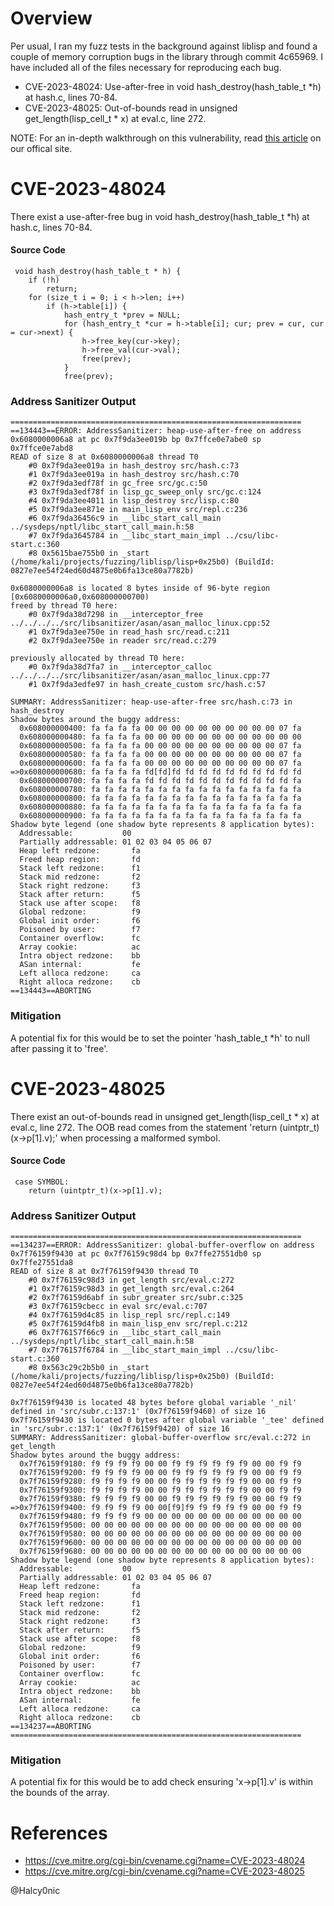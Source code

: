 # Overview

Per usual, I ran my fuzz tests in the background against liblisp and found a couple of memory corruption bugs in the library through commit 4c65969.  I have included all of the files necessary for reproducing each bug.

* CVE-2023-48024:  Use-after-free in void hash_destroy(hash_table_t *h) at hash.c, lines 70-84.
* CVE-2023-48025: Out-of-bounds read in unsigned get_length(lisp_cell_t * x) at eval.c, line 272.

NOTE: For an in-depth walkthrough on this vulnerability, read [this article](https://skinnyrd.com/zero-day-research-cve-2023-48024-and-cve-2023-48025/) on our offical site.

# CVE-2023-48024

There exist a use-after-free bug in void hash_destroy(hash_table_t *h) at hash.c, lines 70-84.    

#### Source Code 

```
 void hash_destroy(hash_table_t * h) { 
 	if (!h) 
 		return; 
 	for (size_t i = 0; i < h->len; i++) 
 		if (h->table[i]) { 
 			hash_entry_t *prev = NULL; 
 			for (hash_entry_t *cur = h->table[i]; cur; prev = cur, cur = cur->next) { 
 				h->free_key(cur->key); 
 				h->free_val(cur->val); 
 				free(prev); 
 			} 
 			free(prev); 
```

### Address Sanitizer Output
```
=================================================================
==134443==ERROR: AddressSanitizer: heap-use-after-free on address 0x6080000006a8 at pc 0x7f9da3ee019b bp 0x7ffce0e7abe0 sp 0x7ffce0e7abd8
READ of size 8 at 0x6080000006a8 thread T0
    #0 0x7f9da3ee019a in hash_destroy src/hash.c:73
    #1 0x7f9da3ee019a in hash_destroy src/hash.c:70
    #2 0x7f9da3edf78f in gc_free src/gc.c:50
    #3 0x7f9da3edf78f in lisp_gc_sweep_only src/gc.c:124
    #4 0x7f9da3ee4011 in lisp_destroy src/lisp.c:80
    #5 0x7f9da3ee871e in main_lisp_env src/repl.c:236
    #6 0x7f9da36456c9 in __libc_start_call_main ../sysdeps/nptl/libc_start_call_main.h:58
    #7 0x7f9da3645784 in __libc_start_main_impl ../csu/libc-start.c:360
    #8 0x5615bae755b0 in _start (/home/kali/projects/fuzzing/liblisp/lisp+0x25b0) (BuildId: 0827e7ee54f24ed60d4875e0b6fa13ce80a7782b)

0x6080000006a8 is located 8 bytes inside of 96-byte region [0x6080000006a0,0x608000000700)
freed by thread T0 here:
    #0 0x7f9da38d7298 in __interceptor_free ../../../../src/libsanitizer/asan/asan_malloc_linux.cpp:52
    #1 0x7f9da3ee750e in read_hash src/read.c:211
    #2 0x7f9da3ee750e in reader src/read.c:279

previously allocated by thread T0 here:
    #0 0x7f9da38d7fa7 in __interceptor_calloc ../../../../src/libsanitizer/asan/asan_malloc_linux.cpp:77
    #1 0x7f9da3edfe97 in hash_create_custom src/hash.c:57

SUMMARY: AddressSanitizer: heap-use-after-free src/hash.c:73 in hash_destroy
Shadow bytes around the buggy address:
  0x608000000400: fa fa fa fa 00 00 00 00 00 00 00 00 00 00 07 fa
  0x608000000480: fa fa fa fa 00 00 00 00 00 00 00 00 00 00 00 00
  0x608000000500: fa fa fa fa 00 00 00 00 00 00 00 00 00 00 07 fa
  0x608000000580: fa fa fa fa 00 00 00 00 00 00 00 00 00 00 07 fa
  0x608000000600: fa fa fa fa 00 00 00 00 00 00 00 00 00 00 07 fa
=>0x608000000680: fa fa fa fa fd[fd]fd fd fd fd fd fd fd fd fd fd
  0x608000000700: fa fa fa fa fd fd fd fd fd fd fd fd fd fd fd fa
  0x608000000780: fa fa fa fa fa fa fa fa fa fa fa fa fa fa fa fa
  0x608000000800: fa fa fa fa fa fa fa fa fa fa fa fa fa fa fa fa
  0x608000000880: fa fa fa fa fa fa fa fa fa fa fa fa fa fa fa fa
  0x608000000900: fa fa fa fa fa fa fa fa fa fa fa fa fa fa fa fa
Shadow byte legend (one shadow byte represents 8 application bytes):
  Addressable:           00
  Partially addressable: 01 02 03 04 05 06 07 
  Heap left redzone:       fa
  Freed heap region:       fd
  Stack left redzone:      f1
  Stack mid redzone:       f2
  Stack right redzone:     f3
  Stack after return:      f5
  Stack use after scope:   f8
  Global redzone:          f9
  Global init order:       f6
  Poisoned by user:        f7
  Container overflow:      fc
  Array cookie:            ac
  Intra object redzone:    bb
  ASan internal:           fe
  Left alloca redzone:     ca
  Right alloca redzone:    cb
==134443==ABORTING
```

### Mitigation

A potential fix for this would be to set the pointer 'hash_table_t *h' to null after passing it to 'free'.

# CVE-2023-48025

There exist an out-of-bounds read in unsigned get_length(lisp_cell_t * x) at eval.c, line 272.  The OOB read comes from the statement 'return (uintptr_t)(x->p[1].v);' when processing a malformed symbol.

#### Source Code

```
 case SYMBOL: 
 	return (uintptr_t)(x->p[1].v); 
```

### Address Sanitizer Output

```
=================================================================
==134237==ERROR: AddressSanitizer: global-buffer-overflow on address 0x7f76159f9430 at pc 0x7f76159c98d4 bp 0x7ffe27551db0 sp 0x7ffe27551da8
READ of size 8 at 0x7f76159f9430 thread T0
    #0 0x7f76159c98d3 in get_length src/eval.c:272
    #1 0x7f76159c98d3 in get_length src/eval.c:264
    #2 0x7f76159d6abf in subr_greater src/subr.c:325
    #3 0x7f76159cbecc in eval src/eval.c:707
    #4 0x7f76159d4c85 in lisp_repl src/repl.c:149
    #5 0x7f76159d4fb8 in main_lisp_env src/repl.c:212
    #6 0x7f76157f66c9 in __libc_start_call_main ../sysdeps/nptl/libc_start_call_main.h:58
    #7 0x7f76157f6784 in __libc_start_main_impl ../csu/libc-start.c:360
    #8 0x563c29c2b5b0 in _start (/home/kali/projects/fuzzing/liblisp/lisp+0x25b0) (BuildId: 0827e7ee54f24ed60d4875e0b6fa13ce80a7782b)

0x7f76159f9430 is located 48 bytes before global variable '_nil' defined in 'src/subr.c:137:1' (0x7f76159f9460) of size 16
0x7f76159f9430 is located 0 bytes after global variable '_tee' defined in 'src/subr.c:137:1' (0x7f76159f9420) of size 16
SUMMARY: AddressSanitizer: global-buffer-overflow src/eval.c:272 in get_length
Shadow bytes around the buggy address:
  0x7f76159f9180: f9 f9 f9 f9 00 00 f9 f9 f9 f9 f9 f9 00 00 f9 f9
  0x7f76159f9200: f9 f9 f9 f9 00 00 f9 f9 f9 f9 f9 f9 00 00 f9 f9
  0x7f76159f9280: f9 f9 f9 f9 00 00 f9 f9 f9 f9 f9 f9 00 00 f9 f9
  0x7f76159f9300: f9 f9 f9 f9 00 00 f9 f9 f9 f9 f9 f9 00 00 f9 f9
  0x7f76159f9380: f9 f9 f9 f9 00 00 f9 f9 f9 f9 f9 f9 00 00 f9 f9
=>0x7f76159f9400: f9 f9 f9 f9 00 00[f9]f9 f9 f9 f9 f9 00 00 f9 f9
  0x7f76159f9480: f9 f9 f9 f9 00 00 00 00 00 00 00 00 00 00 00 00
  0x7f76159f9500: 00 00 00 00 00 00 00 00 00 00 00 00 00 00 00 00
  0x7f76159f9580: 00 00 00 00 00 00 00 00 00 00 00 00 00 00 00 00
  0x7f76159f9600: 00 00 00 00 00 00 00 00 00 00 00 00 00 00 00 00
  0x7f76159f9680: 00 00 00 00 00 00 00 00 00 00 00 00 00 00 00 00
Shadow byte legend (one shadow byte represents 8 application bytes):
  Addressable:           00
  Partially addressable: 01 02 03 04 05 06 07 
  Heap left redzone:       fa
  Freed heap region:       fd
  Stack left redzone:      f1
  Stack mid redzone:       f2
  Stack right redzone:     f3
  Stack after return:      f5
  Stack use after scope:   f8
  Global redzone:          f9
  Global init order:       f6
  Poisoned by user:        f7
  Container overflow:      fc
  Array cookie:            ac
  Intra object redzone:    bb
  ASan internal:           fe
  Left alloca redzone:     ca
  Right alloca redzone:    cb
==134237==ABORTING
=================================================================
```

### Mitigation
A potential fix for this would be to add check ensuring 'x->p[1].v' is within the bounds of the array.

# References

* https://cve.mitre.org/cgi-bin/cvename.cgi?name=CVE-2023-48024
* https://cve.mitre.org/cgi-bin/cvename.cgi?name=CVE-2023-48025

@Halcy0nic


